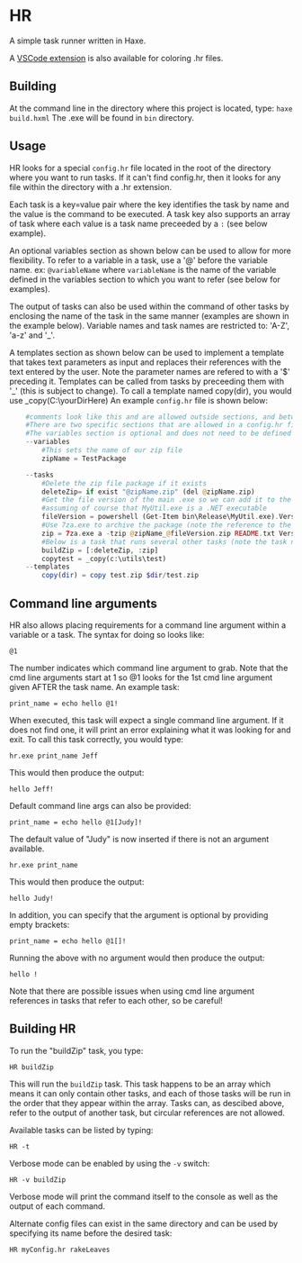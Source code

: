 # HR
A simple task runner written in Haxe.

A [VSCode extension](https://github.com/bncastle/hr-language-vscode-ext) is also available for coloring .hr files.

## Building

At the command line in the directory where this project is located, type:
` haxe build.hxml `
The .exe will be found in `bin` directory.

## Usage

HR looks for a special `config.hr` file located in the root of the directory where you want to run tasks.
If it can't find config.hr, then it looks for any file within the directory with a .hr extension. 

Each task is a key=value pair where the key identifies the task by name and the value is the command to be executed.
A task key also supports an array of task where each value is a task name preceeded by a `:` (see below example).

An optional variables section as shown below can be used to allow for more flexibility. To refer to a variable in a task,
use a '@' before the variable name. ex: `@variableName` where `variableName` is the name of the variable defined in the variables section
to which you want to refer (see below for examples). 

The output of tasks can also be used within the command of other
tasks by enclosing the name of the task in the same manner (examples are shown in the example below). Variable names and task names
are restricted to: 'A-Z', 'a-z' and '_'. 

A templates section as shown below can be used to implement a template that takes text parameters as input
and replaces their references with the text entered by the user. Note the parameter names are refered to with a '$' preceding it. Templates can be called from tasks by preceeding them with '_' (this is subject to change). To call a template named copy(dir), you would use _copy(C:\yourDirHere)
An example `config.hr` file is shown below:

```php
    #comments look like this and are allowed outside sections, and between tasks and variables
    #There are two specific sections that are allowed in a config.hr file: variables and tasks
    #The variables section is optional and does not need to be defined if it is not needed
    --variables
        #This sets the name of our zip file
        zipName = TestPackage

    --tasks
        #Delete the zip file package if it exists
        deleteZip= if exist "@zipName.zip" (del @zipName.zip)
        #Get the file version of the main .exe so we can add it to the end of the zipfile name
        #assuming of course that MyUtil.exe is a .NET executable
        fileVersion = powershell (Get-Item bin\Release\MyUtil.exe).VersionInfo.FileVersion
        #Use 7za.exe to archive the package (note the reference to the fileVersion task)
        zip = 7za.exe a -tzip @zipName_@fileVersion.zip README.txt Version.txt bin\Release\MyUtil.exe
        #Below is a task that runs several other tasks (note the task neames must all be preceeded by ':')
        buildZip = [:deleteZip, :zip]
        copytest = _copy(c:\utils\test)
    --templates
        copy(dir) = copy test.zip $dir/test.zip

```

## Command line arguments

HR also allows placing requirements for a command line argument within a variable or a task. The syntax for doing so looks like:

`@1 `

The number indicates which command line argument to grab. Note that the cmd line arguments start at 1 so
@1 looks for the 1st cmd line argument given AFTER the task name. An example task:

`print_name = echo hello @1!`

When executed, this task will expect a single command line argument. If it does not find one, it will print an error explaining what it was looking for and exit. To call this task correctly, you would type:

`hr.exe print_name Jeff`

This would then produce the output:

`hello Jeff!`

Default command line args can also be provided:

`print_name = echo hello @1[Judy]!`

The default value of "Judy" is now inserted if there is not an argument available.

`hr.exe print_name`

This would then produce the output:

`hello Judy!`

In addition, you can specify that the argument is optional by providing empty brackets:

`print_name = echo hello @1[]!`

Running the above with no argument would then produce the output:

`hello !`

Note that there are possible issues when using cmd line argument references in tasks that refer to each other, so be careful!

## Building HR

To run the "buildZip" task, you type:

`HR buildZip`

This will run the `buildZip` task. This task happens to be an array which means it can only contain other 
tasks, and each of those tasks will be run in the order that they appear within the array. Tasks can, as 
descibed above, refer to the output of another task, but circular references are not allowed.

Available tasks can be listed by typing:

`HR -t `

Verbose mode can be enabled by using the `-v` switch:

`HR -v buildZip`

Verbose mode will print the command itself to the console as well as the output of each command.

Alternate config files can exist in the same directory and can be used by specifying its name before the desired task:

`HR myConfig.hr rakeLeaves`

